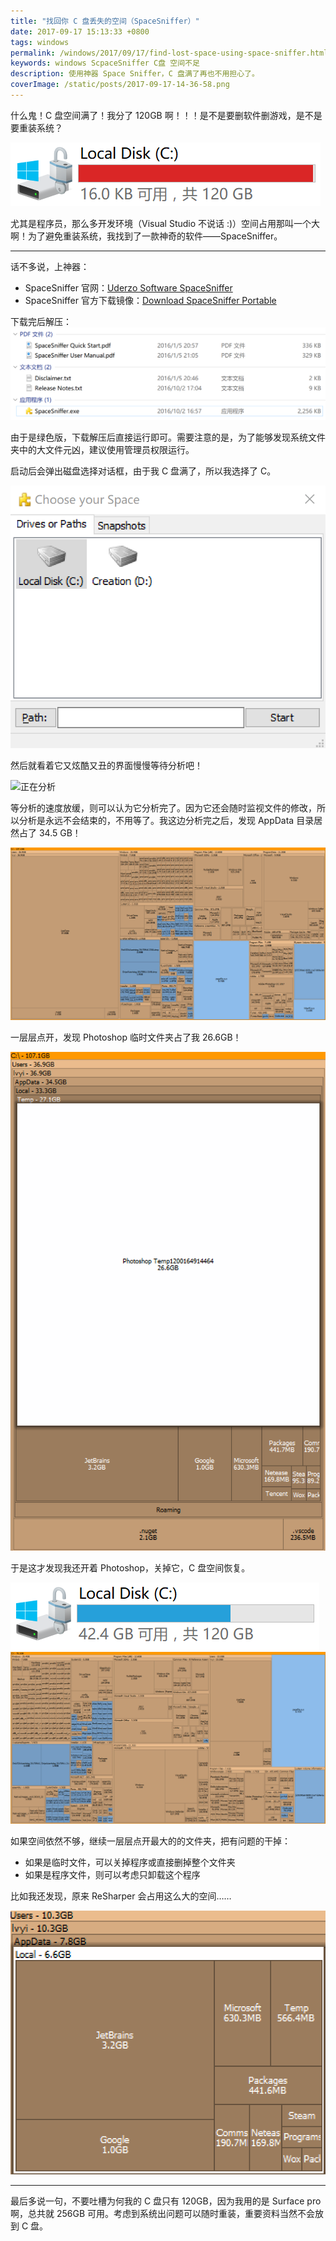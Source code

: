 ```yaml
---
title: "找回你 C 盘丢失的空间（SpaceSniffer）"
date: 2017-09-17 15:13:33 +0800
tags: windows
permalink: /windows/2017/09/17/find-lost-space-using-space-sniffer.html
keywords: windows ScpaceSniffer C盘 空间不足
description: 使用神器 Space Sniffer，C 盘满了再也不用担心了。
coverImage: /static/posts/2017-09-17-14-36-58.png
---
```


什么鬼！C 盘空间满了！我分了 120GB 啊！！！是不是要删软件删游戏，是不是要重装系统？

![C 盘空间已满](/static/posts/2017-09-17-14-36-58.png)

尤其是程序员，那么多开发环境（Visual Studio 不说话 :)）空间占用那叫一个大啊！为了避免重装系统，我找到了一款神奇的软件——SpaceSniffer。

---

话不多说，上神器：
- SpaceSniffer 官网：[Uderzo Software SpaceSniffer](http://www.uderzo.it/main_products/space_sniffer/index.html)
- SpaceSniffer 官方下载镜像：[Download SpaceSniffer Portable](https://www.fosshub.com/SpaceSniffer.html)

下载完后解压：  
![Space Sniffer 文件夹](/static/posts/2017-09-17-14-49-11.png)

由于是绿色版，下载解压后直接运行即可。需要注意的是，为了能够发现系统文件夹中的大文件元凶，建议使用管理员权限运行。

启动后会弹出磁盘选择对话框，由于我 C 盘满了，所以我选择了 C。

![选择 C 盘](/static/posts/2017-09-17-14-50-33.png)

然后就看着它又炫酷又丑的界面慢慢等待分析吧！

![正在分析](/static/posts/2017-09-17-space-sniffer.gif)

等分析的速度放缓，则可以认为它分析完了。因为它还会随时监视文件的修改，所以分析是永远不会结束的，不用等了。我这边分析完之后，发现 AppData 目录居然占了 34.5 GB！

![分析结果](/static/posts/2017-09-17-15-01-35.png)

一层层点开，发现 Photoshop 临时文件夹占了我 26.6GB！

![Photoshop 是大头](/static/posts/2017-09-17-15-02-43.png)

于是这才发现我还开着 Photoshop，关掉它，C 盘空间恢复。

![C 盘空间恢复（计算机）](/static/posts/2017-09-17-15-04-42.png)
![C 盘空间恢复（Space Sniffer）](/static/posts/2017-09-17-15-04-04.png)

如果空间依然不够，继续一层层点开最大的的文件夹，把有问题的干掉：
- 如果是临时文件，可以关掉程序或直接删掉整个文件夹
- 如果是程序文件，则可以考虑只卸载这个程序

比如我还发现，原来 ReSharper 会占用这么大的空间……

![ReSharper](/static/posts/2017-09-17-15-06-43.png)

---

最后多说一句，不要吐槽为何我的 C 盘只有 120GB，因为我用的是 Surface pro 啊，总共就 256GB 可用。考虑到系统出问题可以随时重装，重要资料当然不会放到 C 盘。

